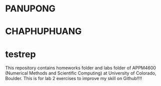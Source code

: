 # PANUPONG

# CHAPHUPHUANG

# testrep
This repository contains homeworks folder and labs folder of APPM4600 (Numerical Methods and Scientific Computing) at University of Colorado, Boulder. This is for lab 2 exercises to improve my skill on Github!!!!
